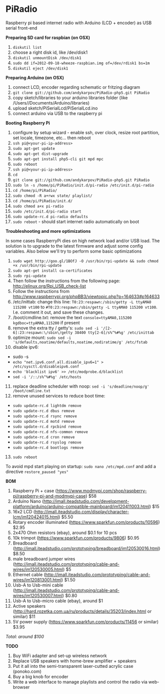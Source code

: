 PiRadio
=======

Raspberry pi based internet radio with Arduino (LCD + encoder) as USB serial front-end


**Preparing SD card for raspbian (on OSX)**

1. `diskutil list`
2. choose a right disk id, like /dev/disk1
3. `diskutil unmountDisk /dev/disk1`
4. `sudo dd if=2012-09-18-wheeze-raspbian.img of=/dev/rdisk1 bs=1m`
5. `diskutil eject /dev/disk1`

**Preparing Arduino (on OSX)**

1. connect LCD, encoder regarding schematic or fritzing diagram
2. `git clone git://github.com/andykarpov/PiRadio-php5.git PiRadio`
3. copy sketch/libraries to your arduino libraries folder (like /Users/<user>/Documents/Arduino/libraries)
4. upload sketch/PiSerialLcd/PiSerialLcd.ino
5. connect arduino via USB to the raspberry pi

**Booting Raspberry Pi**

1. configure by setup wizard - enable ssh, over clock, resize root partition, set locale, timezone, etc… then reboot
2. `ssh pi@<your-pi-ip-address>`
3. `sudo apt-get update`
4. `sudo apt-get dist-upgrade`
5. `sudo apt-get install php5-cli git mpd mpc`
6. `sudo reboot`
7. `ssh pi@<your-pi-ip-address>`
8. `cd`
9. `git clone git://github.com/andykarpov/PiRadio-php5.git PiRadio`
10. `sudo ln -s /home/pi/PiRadio/init.d/pi-radio /etc/init.d/pi-radio`
11. `cd /home/pi/PiRadio/`
12. `sudo chmod -R a+rwx state/ playlist/`
13. `cd /home/pi/PiRadio/init.d/`
14. `sudo chmod a+x pi-radio`
15. `sudo /etc/init.d/pi-radio start`
16. `sudo update-rc.d pi-radio defaults`
17. `sudo reboot` - should start internet radio automatically on boot


**Troubleshooting and more optimizations**

In some cases RaspberryPi dies on high network load and/or USB load.
The solution is to upgrade to the latest firmware and adjust some config variables.
Also below we'll try to perform some basic optimizations

1. `sudo wget http://goo.gl/1BOfJ -O /usr/bin/rpi-update && sudo chmod +x /usr/bin/rpi-update`
2. `sudo apt-get install ca-certificates`
3. `sudo rpi-update`
4. Then follow the instructions from the following page: http://elinux.org/Rpi_USB_check-list
5. Follow the instructions from http://www.raspberrypi.org/phpBB3/viewtopic.php?p=164633#p164633
6. /etc/inittab: change this line: `T0:23:respawn:/sbin/getty -L ttyAMA0 115200 vt100` to `#T0:23:respawn:/sbin/getty -L ttyAMA0 115200 vt100`. I.e. comment it out, and save these changes.
7. /boot/cmdline.txt: remove the text `console=ttyAMA0,115200 kgdboc=ttyAMA0,115200` if present
8. remove the extra tty / getty's: `sudo sed -i '/[2-6]:23:respawn:\/sbin\/getty 38400 tty[2-6]/s%^%#%g' /etc/inittab`
9. optimize mount: `sudo sed -i 's/defaults,noatime/defaults,noatime,nodiratime/g' /etc/fstab`
10. disable ipv6: 
- sudo -s
- `echo "net.ipv6.conf.all.disable_ipv6=1" > /etc/sysctl.d/disableipv6.conf` 
- `echo 'blacklist ipv6' >> /etc/modprobe.d/blacklist`
- `sed -i '/::/s%^%#%g' /etc/hosts`
11. replace deadline scheduler with noop: `sed -i 's/deadline/noop/g' /boot/cmdline.txt`
12. remove unused services to reduce boot time:
- `sudo update-rc.d lightdm remove`
- `sudo update-rc.d dbus remove`
- `sudo update-rc.d rsync remove`
- `sudo update-rc.d motd remove`
- `sudo update-rc.d rpcbind remove`
- `sudo update-rc.d nfs-common remove`
- `sudo update-rc.d cron remove`
- `sudo update-rc.d rsyslog remove`
- `sudo update-rc.d bootlogs remove`
13. `sudo reboot`

To avoid mpd start playing on startup: 
`sudo nano /etc/mpd.conf` and add a directive `restore_paused "yes"`


**BOM**

1. Raspberry Pi + case (https://www.modmypi.com/shop/raspberry-pi/raspberry-pi-and-modmypi-case) $58
2. Arduino Nano (http://imall.iteadstudio.com/development-platform/arduino/arduino-compatible-mainboard/im120411003.html) $15
3. 16x2 LCD (http://imall.iteadstudio.com/display/character-lcm/im120424015.html) $5.50
4. Rotary encoder illuminated (https://www.sparkfun.com/products/10596) $2.95
5. 2x470 Ohm resistors (ebay), around $0.1 for 10 pcs
6. 10k trimpot (https://www.sparkfun.com/products/9806) $0.95
7. Breadboard (http://imall.iteadstudio.com/prototyping/breadboard/im120530016.html) $8.50
8. male breadboard jumper wires (http://imall.iteadstudio.com/prototyping/cable-and-wires/im120530005.html) $5
9. Ethernet cable (http://imall.iteadstudio.com/prototyping/cable-and-wires/im120813001.html) $1.50
10. Usb-A to Usb-mini cable (http://imall.iteadstudio.com/prototyping/cable-and-wires/im120530007.html) $0.80
11. Usb-A to Usb-micro cable (ebay), around $1
12. Active speakers (http://hard.rozetka.com.ua/ru/products/details/35203/index.html or similar) $11
13. 5V power supply (https://www.sparkfun.com/products/11456 or similar) $3.95

*Total: around $100*


**TODO**

1. Buy WiFi adapter and set-up wireless network
2. Replace USB speakers with home-brew amplifier + speakers
3. Put it all into the semi-transparent laser-cutted acrylic case (ponoko.com)
4. Buy a big knob for encoder
5. Write a web interface to manage playlists and control the radio via web-browser

